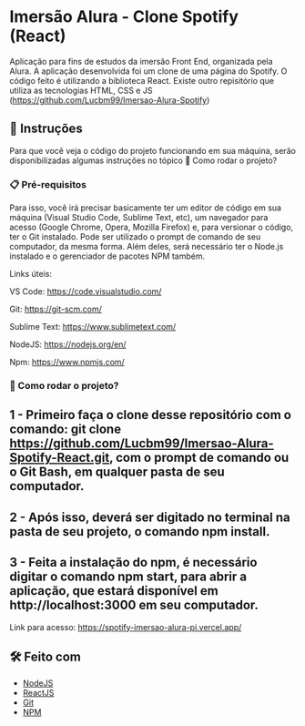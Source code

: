 # Imersão Alura - Clone Spotify (React)
Aplicação para fins de estudos da imersão Front End, organizada pela Alura. A aplicação desenvolvida foi um clone de uma página do Spotify. O código feito é utilizando a biblioteca React. Existe outro repisitório que utiliza as tecnologias HTML, CSS e JS (https://github.com/Lucbm99/Imersao-Alura-Spotify)


## 🚀 Instruções 
Para que você veja o código do projeto funcionando em sua máquina, serão disponibilizadas algumas instruções no tópico 🔧 Como rodar o projeto? 

### 📋 Pré-requisitos
Para isso, você irá precisar basicamente ter um editor de código em sua máquina (Visual Studio Code, Sublime Text, etc), um navegador para acesso (Google Chrome, Opera, Mozilla Firefox) e, para versionar o código, ter o Git instalado. Pode ser utilizado o prompt de comando de seu computador, da mesma forma. Além deles, será necessário ter o Node.js instalado e o gerenciador de pacotes NPM também.

Links úteis: 

VS Code: https://code.visualstudio.com/

Git: https://git-scm.com/

Sublime Text: https://www.sublimetext.com/

NodeJS: https://nodejs.org/en/

Npm: https://www.npmjs.com/

### 🔧 Como rodar o projeto? 

## 1 - Primeiro faça o clone desse repositório com o comando: git clone https://github.com/Lucbm99/Imersao-Alura-Spotify-React.git, com o prompt de comando ou o Git Bash, em qualquer pasta de seu computador.

## 2 - Após isso, deverá ser digitado no terminal na pasta de seu projeto, o comando npm install.

## 3 - Feita a instalação do npm, é necessário digitar o comando npm start, para abrir a aplicação, que estará disponível em http://localhost:3000 em seu computador.


Link para acesso: https://spotify-imersao-alura-pi.vercel.app/


## 🛠️ Feito com
* [NodeJS](https://nodejs.org/en/)
* [ReactJS](https://reactjs.org/docs/getting-started.html)
* [Git](https://git-scm.com/downloads)
* [NPM](https://www.npmjs.com/)



